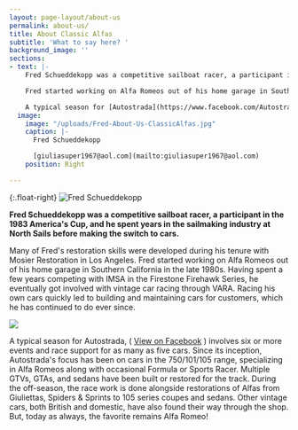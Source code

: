 ```yaml
---
layout: page-layout/about-us
permalink: about-us/
title: About Classic Alfas
subtitle: 'What to say here? '
background_image: ''
sections:
- text: |-
    Fred Schueddekopp was a competitive sailboat racer, a participant in the _1983 America's Cup_, and he spent years in the sailmaking industry at _North Sails_ before making the switch to motorsports.

    Fred started working on Alfa Romeos out of his home garage in Southern California in the late 1980s. He started his full-time career in the business about 1989. Many of Fred's restoration skills were developed during his tenure with _Mosier Restoration_ in Los Angeles. Having spent a few years competing with _IMSA_ in the _Firestone Firehawk Series_, he eventually got involved with vintage car racing through _VARA_. Racing his own cars quickly led to building and maintaining cars for customers, which he has continued to do ever since.

    A typical season for [Autostrada](https://www.facebook.com/Autostrada-300421716734710/), involves six or more events and race support for as many as five cars. Since its inception, Autostrada's focus has been on cars in the 750/101/105 range, specializing in Alfa Romeos along with occasional Formula or Sports Racer. Multiple GTVs, GTAs, and sedans have been built or restored for the track. During the off-season, the race work is done alongside restorations of Alfas from Giuliettas, Spiders & Sprints to105 series coupes and sedans. Other vintage cars, both British and domestic, have also found their way through the shop. But, today as always, the favorite remains Alfa Romeo!
  image:
    image: "/uploads/Fred-About-Us-ClassicAlfas.jpg"
    caption: |-
      Fred Schueddekopp

      [giuliasuper1967@aol.com](mailto:giuliasuper1967@aol.com)
    position: Right

---
```

{:.float-right}
![Fred Schueddekopp]({{site.baseurl}}/uploads/Fred-About-Us-ClassicAlfas.jpg "Fred Schueddekopp")

**Fred Schueddekopp was a competitive sailboat racer, a participant in the 1983 America's Cup, and he spent years in the sailmaking industry at North Sails before making the switch to cars.**

Many of Fred's restoration skills were developed during his tenure with Mosier Restoration in Los Angeles. Fred started working on Alfa Romeos out of his home garage in Southern California in the late 1980s. Having spent a few years competing with IMSA in the Firestone Firehawk Series, he eventually got involved with vintage car racing through VARA. Racing his own cars quickly led to building and maintaining cars for customers, which he has continued to do ever since.

![](https://res.cloudinary.com/wesedholm/image/upload/w_350,f_auto/v1543633787/FRED_RACING.jpg)

A typical season for Autostrada, ( [View on Facebook](https://www.facebook.com/Autostrada-300421716734710/) ) involves six or more events and race support for as many as five cars. Since its inception, Autostrada's focus has been on cars in the 750/101/105 range, specializing in Alfa Romeos along with occasional Formula or Sports Racer. Multiple GTVs, GTAs, and sedans have been built or restored for the track. During the off-season, the race work is done alongside restorations of Alfas from Giuliettas, Spiders & Sprints to 105 series coupes and sedans. Other vintage cars, both British and domestic, have also found their way through the shop. But, today as always, the favorite remains Alfa Romeo!